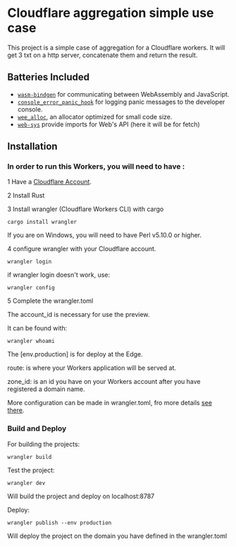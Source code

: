 # Cloudflare aggregation simple use case

This project is a simple case of aggregation for a Cloudflare workers. It will get 3 txt on a http server, concatenate them and return the result.

## Batteries Included

* [`wasm-bindgen`](https://github.com/rustwasm/wasm-bindgen) for communicating
  between WebAssembly and JavaScript.
* [`console_error_panic_hook`](https://github.com/rustwasm/console_error_panic_hook)
  for logging panic messages to the developer console.
* [`wee_alloc`](https://github.com/rustwasm/wee_alloc), an allocator optimized
  for small code size.
* [`web-sys`](https://rustwasm.github.io/wasm-bindgen/web-sys/index.html) provide imports for Web's API (here it will be for fetch)

## Installation

### In order to run this Workers, you will need to have :

1 Have a [Cloudflare Account](https://dash.cloudflare.com/sign-up/workers).

2 Install Rust

3 Install wrangler (Cloudflare Workers CLI) with cargo

```
cargo install wrangler
```

If you are on Windows, you will need to have Perl v5.10.0 or higher.

4 configure wrangler with your Cloudflare account.

```
wrangler login
```

if wrangler login doesn't work, use:

```
wrangler config
```

5 Complete the wrangler.toml

The account_id is necessary for use the preview.

It can be found with:

```
wrangler whoami
```

The [env.production] is for deploy at the Edge.

route:  is where your Workers application will be served at.

zone_id: is an id you have on your Workers account after you have registered a domain name.

More configuration can be made in wrangler.toml, fro more details [see there](https://developers.cloudflare.com/workers/cli-wrangler/configuration).

### Build and Deploy

For building the projects:

```
wrangler build
```

Test the project:

```
wrangler dev
```

Will build the project and deploy on localhost:8787

Deploy:

```
wrangler publish --env production
```

Will deploy the project on the domain you have defined in the wrangler.toml

